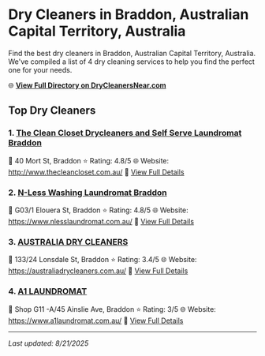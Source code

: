 # Dry Cleaners in Braddon, Australian Capital Territory, Australia

Find the best dry cleaners in Braddon, Australian Capital Territory, Australia. We've compiled a list of 4 dry cleaning services to help you find the perfect one for your needs.

🌐 **[View Full Directory on DryCleanersNear.com](https://drycleanersnear.com/city/Australia/Australian%20Capital%20Territory/Braddon)**

## Top Dry Cleaners

### 1. [The Clean Closet Drycleaners and Self Serve Laundromat Braddon](https://drycleanersnear.com/dryCleaner/68a28930e025a3a8d28d37f1/the-clean-closet-drycleaners-and-self-serve-laundromat-braddon)
📍 40 Mort St, Braddon
⭐ Rating: 4.8/5
🌐 Website: http://www.thecleancloset.com.au/
🔗 [View Full Details](https://drycleanersnear.com/dryCleaner/68a28930e025a3a8d28d37f1/the-clean-closet-drycleaners-and-self-serve-laundromat-braddon)

### 2. [N-Less Washing Laundromat Braddon](https://drycleanersnear.com/dryCleaner/68a2893de025a3a8d28d39cc/n-less-washing-laundromat-braddon)
📍 G03/1 Elouera St, Braddon
⭐ Rating: 4.8/5
🌐 Website: https://www.nlesslaundromat.com.au/
🔗 [View Full Details](https://drycleanersnear.com/dryCleaner/68a2893de025a3a8d28d39cc/n-less-washing-laundromat-braddon)

### 3. [AUSTRALIA DRY CLEANERS](https://drycleanersnear.com/dryCleaner/68a28937e025a3a8d28d38fe/australia-dry-cleaners)
📍 133/24 Lonsdale St, Braddon
⭐ Rating: 3.4/5
🌐 Website: https://australiadrycleaners.com.au/
🔗 [View Full Details](https://drycleanersnear.com/dryCleaner/68a28937e025a3a8d28d38fe/australia-dry-cleaners)

### 4. [A1 LAUNDROMAT](https://drycleanersnear.com/dryCleaner/68a289bce025a3a8d28d3d3c/a1-laundromat)
📍 Shop G11 -A/45 Ainslie Ave, Braddon
⭐ Rating: 3/5
🌐 Website: https://www.a1laundromat.com.au/
🔗 [View Full Details](https://drycleanersnear.com/dryCleaner/68a289bce025a3a8d28d3d3c/a1-laundromat)


---

*Last updated: 8/21/2025*
